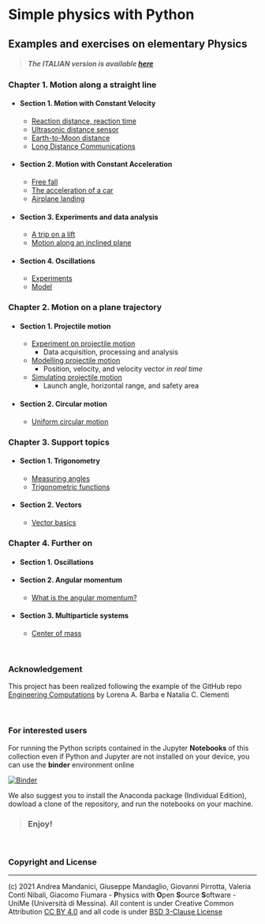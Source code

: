 # Simple physics with Python
    
## Examples and exercises on elementary Physics

> ##### The ITALIAN version is available [here](https://github.com/POSS-UniMe/simple-physics-with-Python-ITA)

### Chapter 1. Motion along a straight line
* #### Section 1. Motion with Constant Velocity
     * [Reaction distance, reaction time](https://nbviewer.org/github/POSS-UniMe/simple-physics-with-Python/blob/main/Chapter01/Section01/1-1-1-ReactionDistance.ipynb)
     * [Ultrasonic distance sensor](https://nbviewer.org/github/POSS-UniMe/simple-physics-with-Python/blob/main/Chapter01/Section01/1-1-2-DistanceSensor.ipynb)
     * [Earth-to-Moon distance](https://nbviewer.org/github/POSS-UniMe/simple-physics-with-Python/blob/main/Chapter01/Section01/1-1-3-EarthToMoonDistance.ipynb)
     * [Long Distance Communications](https://nbviewer.org/github/POSS-UniMe/simple-physics-with-Python/blob/main/Chapter01/Section01/1-1-4-LongDistanceCommunications.ipynb)
* #### Section 2. Motion with Constant Acceleration
    * [Free fall](https://nbviewer.org/github/POSS-UniMe/simple-physics-with-Python/blob/main/Chapter01/Section02/1-2-1-FreeFall.ipynb)
    * [The acceleration of a car](https://nbviewer.org/github/POSS-UniMe/simple-physics-with-Python/blob/main/Chapter01/Section02/1-2-2-CarAcceleration.ipynb)
    * [Airplane landing](https://nbviewer.org/github/POSS-UniMe/simple-physics-with-Python/blob/main/Chapter01/Section02/1-2-3-AirplaneLanding.ipynb)
* #### Section 3. Experiments and data analysis
    * [A trip on a lift](https://nbviewer.org/github/POSS-UniMe/simple-physics-with-Python/blob/main/Chapter01/Section03/1-3-1-TripOnALift.ipynb)
    * [Motion along an inclined plane](https://nbviewer.org/github/POSS-UniMe/simple-physics-with-Python/blob/main/Chapter01/Section03/1-3-2-InclinedPlane.ipynb)
* #### Section 4. Oscillations
    * [Experiments](https://nbviewer.org/github/POSS-UniMe/simple-physics-with-Python/blob/main/Chapter01/Section04/1-4-1-OscillationsExp.ipynb)
    * [Model](https://nbviewer.org/github/POSS-UniMe/simple-physics-with-Python/blob/main/Chapter01/Section04/1-4-2-OscillationsModel.ipynb)
### Chapter 2. Motion on a plane trajectory
* #### Section 1. Projectile motion
    * [Experiment on projectile motion](https://nbviewer.org/github/POSS-UniMe/simple-physics-with-Python/blob/main/Chapter02/Section01/2-1-1-ProjectileMotionExperiment.ipynb)
        * Data acquisition, processing and analysis
    * [Modelling projectile motion](https://nbviewer.org/github/POSS-UniMe/simple-physics-with-Python/blob/main/Chapter02/Section01/2-1-2-ProjectileMotionModel.ipynb)
        * Position, velocity, and velocity vector *in real time*
    * [Simulating projectile motion](https://nbviewer.org/github/POSS-UniMe/simple-physics-with-Python/blob/main/Chapter02/Section01/2-1-3-ProjectileMotionSimulation.ipynb)
        * Launch angle, horizontal range, and safety area 
* #### Section 2. Circular motion
    * [Uniform circular motion](https://nbviewer.org/github/POSS-UniMe/simple-physics-with-Python/blob/main/Chapter02/Section02/2-2-1-UniformCircularMotion.ipynb)
### Chapter 3. Support topics
* #### Section 1. Trigonometry
    * [Measuring angles](https://nbviewer.org/github/POSS-UniMe/simple-physics-with-Python/blob/main/Chapter03/Section01/3-1-1-Trigonometry.ipynb)
    * [Trigonometric functions](https://nbviewer.org/github/POSS-UniMe/simple-physics-with-Python/blob/main/Chapter03/Section01/3-1-2-TrigonometricFunctions.ipynb)
* #### Section 2. Vectors
    * [Vector basics](https://nbviewer.org/github/POSS-UniMe/simple-physics-with-Python/blob/main/Chapter03/Section02/3-2-1-VectorBasics.ipynb)
### Chapter 4. Further on
* #### Section 1. Oscillations
* #### Section 2. Angular momentum
    * [What is the angular momentum?](https://nbviewer.org/github/POSS-UniMe/simple-physics-with-Python/blob/main/Chapter04/Section02/4-2-1-AngularMomentum.ipynb)
* #### Section 3. Multiparticle systems
    * [Center of mass](https://nbviewer.org/github/POSS-UniMe/simple-physics-with-Python/blob/main/Chapter04/Section03/4-3-1-CenterOfMass.ipynb)

&nbsp;

### Acknowledgement
This project has been realized following the example of the GitHub repo [Engineering Computations](https://github.com/engineersCode/EngComp)
by Lorena A. Barba e Natalia C. Clementi

&nbsp;


### For interested users

For running the Python scripts contained in the Jupyter **Notebooks** of this collection even if Python and Jupyter are not installed on your device, you can use the **binder** environment online

[![Binder](https://mybinder.org/badge_logo.svg)](https://mybinder.org/v2/gh/POSS-UniMe/simple-physics-with-Python/HEAD)

We also suggest you to install the Anaconda package (Individual Edition), dowload a clone of the repository, and run the notebooks on your machine. 

> ###      Enjoy!

&nbsp;

### Copyright and License
--------------------------
(c) 2021 Andrea Mandanici, Giuseppe Mandaglio, Giovanni Pirrotta, Valeria Conti Nibali, Giacomo Fiumara - **P**hysics with **O**pen **S**ource **S**oftware - UniMe (Università di Messina). All content is under Creative Common Attribution  <a rel="license" href="https://creativecommons.org/licenses/by/4.0">CC BY 4.0<a/> 
 and all code is under [BSD 3-Clause License](https://opensource.org/licenses/BSD-3-Clause)

